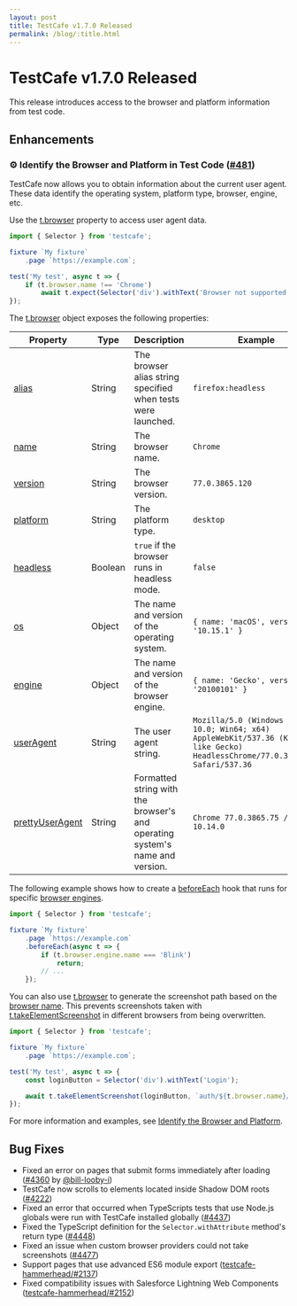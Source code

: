```yaml
---
layout: post
title: TestCafe v1.7.0 Released
permalink: /blog/:title.html
---
```

# TestCafe v1.7.0 Released

This release introduces access to the browser and platform information from test code.

<!--more-->

## Enhancements

### ⚙️ Identify the Browser and Platform in Test Code ([#481](https://github.com/DevExpress/testcafe/issues/481))

TestCafe now allows you to obtain information about the current user agent. These data identify the operating system, platform type, browser, engine, etc.

Use the [t.browser](../documentation/test-api/identify-the-browser-and-platform.md) property to access user agent data.

```js
import { Selector } from 'testcafe';

fixture `My fixture`
    .page `https://example.com`;

test('My test', async t => {
    if (t.browser.name !== 'Chrome')
        await t.expect(Selector('div').withText('Browser not supported').visible).ok();
});
```

The [t.browser](../documentation/test-api/identify-the-browser-and-platform.md) object exposes the following properties:

Property | Type | Description   | Example
-------- | ---- | ------------- | -------
[alias](../documentation/test-api/identify-the-browser-and-platform.md#alias) | String | The browser alias string specified when tests were launched. | `firefox:headless`
[name](../documentation/test-api/identify-the-browser-and-platform.md#name) | String | The browser name. | `Chrome`
[version](../documentation/test-api/identify-the-browser-and-platform.md#version) | String | The browser version. | `77.0.3865.120`
[platform](../documentation/test-api/identify-the-browser-and-platform.md#platform) | String | The platform type. | `desktop`
[headless](../documentation/test-api/identify-the-browser-and-platform.md#headless) | Boolean | `true` if the browser runs in headless mode. | `false`
[os](../documentation/test-api/identify-the-browser-and-platform.md#os) | Object | The name and version of the operating system. | `{ name: 'macOS', version: '10.15.1' }`
[engine](../documentation/test-api/identify-the-browser-and-platform.md#engine) | Object | The name and version of the browser engine. |  `{ name: 'Gecko', version: '20100101' }`
[userAgent](../documentation/test-api/identify-the-browser-and-platform.md#useragent) | String | The user agent string. | `Mozilla/5.0 (Windows NT 10.0; Win64; x64) AppleWebKit/537.36 (KHTML, like Gecko) HeadlessChrome/77.0.3865.120 Safari/537.36`
[prettyUserAgent](../documentation/test-api/identify-the-browser-and-platform.md#prettyuseragent) | String | Formatted string with the browser's and operating system's name and version. | `Chrome 77.0.3865.75 / macOS 10.14.0`

The following example shows how to create a [beforeEach](../documentation/test-api/test-code-structure.md#test-hooks) hook that runs for specific [browser engines](../documentation/test-api/identify-the-browser-and-platform.md#engine).

```js
import { Selector } from 'testcafe';

fixture `My fixture`
    .page `https://example.com`
    .beforeEach(async t => {
        if (t.browser.engine.name === 'Blink')
            return;
        // ...
    });
```

You can also use [t.browser](../documentation/test-api/identify-the-browser-and-platform.md) to generate the screenshot path based on the [browser name](../documentation/test-api/identify-the-browser-and-platform.md#name). This prevents screenshots taken with [t.takeElementScreenshot](../documentation/test-api/actions/take-screenshot.md#take-a-screenshot-of-a-page-element) in different browsers from being overwritten.

```js
import { Selector } from 'testcafe';

fixture `My fixture`
    .page `https://example.com`;

test('My test', async t => {
    const loginButton = Selector('div').withText('Login');

    await t.takeElementScreenshot(loginButton, `auth/${t.browser.name}/login-button.png`);
});
```

For more information and examples, see [Identify the Browser and Platform](../documentation/test-api/identify-the-browser-and-platform.md).

## Bug Fixes

* Fixed an error on pages that submit forms immediately after loading ([#4360](https://github.com/DevExpress/testcafe/issues/4360) by [@bill-looby-i](https://github.com/bill-looby-i))
* TestCafe now scrolls to elements located inside Shadow DOM roots ([#4222](https://github.com/DevExpress/testcafe/issues/4222))
* Fixed an error that occurred when TypeScripts tests that use Node.js globals were run with TestCafe installed globally ([#4437](https://github.com/DevExpress/testcafe/issues/4437))
* Fixed the TypeScript definition for the `Selector.withAttribute` method's return type ([#4448](https://github.com/DevExpress/testcafe/issues/4448))
* Fixed an issue when custom browser providers could not take screenshots ([#4477](https://github.com/DevExpress/testcafe/issues/4477))
* Support pages that use advanced ES6 module export ([testcafe-hammerhead/#2137](https://github.com/DevExpress/testcafe-hammerhead/issues/2137))
* Fixed compatibility issues with Salesforce Lightning Web Components ([testcafe-hammerhead/#2152](https://github.com/DevExpress/testcafe-hammerhead/issues/2152))
